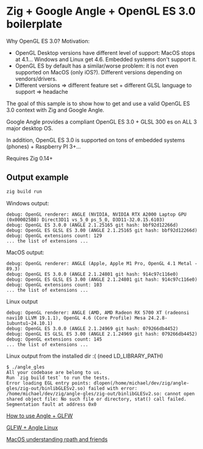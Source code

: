 # Zig + Google Angle + OpenGL ES 3.0 boilerplate

Why OpenGL ES 3.0? Motivation:
- OpenGL Desktop versions have different level of support: MacOS stops at 4.1... Windows and Linux get 4.6. Embedded systems don't support it.
- OpenGL ES by default has a similar/worse problem: it is not even supported on MacOS (only iOS?). Different versions depending on vendors/drivers.
- Different versions => different feature set + different GLSL language to support => headache

The goal of this sample is to show how to get and use a valid OpenGL ES 3.0 context with Zig and Google Angle.

Google Angle provides a compliant OpenGL ES 3.0 + GLSL 300 es on ALL 3 major desktop OS.

In addition, OpenGL ES 3.0 is supported on tons of embedded systems (phones) + Raspberry PI 3+...

Requires Zig 0.14+

## Output example

```bash
zig build run
```

Windows output:
```
debug: OpenGL renderer: ANGLE (NVIDIA, NVIDIA RTX A2000 Laptop GPU (0x000025B8) Direct3D11 vs_5_0 ps_5_0, D3D11-32.0.15.6103)
debug: OpenGL ES 3.0.0 (ANGLE 2.1.25165 git hash: bbf92d12266d)
debug: OpenGL ES GLSL ES 3.00 (ANGLE 2.1.25165 git hash: bbf92d12266d)
debug: OpenGL extensions count: 129
... the list of extensions ...
```

MacOS output:
```
debug: OpenGL renderer: ANGLE (Apple, Apple M1 Pro, OpenGL 4.1 Metal - 89.3)
debug: OpenGL ES 3.0.0 (ANGLE 2.1.24801 git hash: 914c97c116e0)
debug: OpenGL ES GLSL ES 3.00 (ANGLE 2.1.24801 git hash: 914c97c116e0)
debug: OpenGL extensions count: 103
... the list of extensions ...
```

Linux output
```
debug: OpenGL renderer: ANGLE (AMD, AMD Radeon RX 5700 XT (radeonsi navi10 LLVM 19.1.1), OpenGL 4.6 (Core Profile) Mesa 24.2.8-1ubuntu1~24.10.1)
debug: OpenGL ES 3.0.0 (ANGLE 2.1.24969 git hash: 079266db4452)
debug: OpenGL ES GLSL ES 3.00 (ANGLE 2.1.24969 git hash: 079266db4452)
debug: OpenGL extensions count: 145
... the list of extensions ...
```

Linux output from the installed dir :( (need LD_LIBRARY_PATH)
```
$ ./angle_gles 
All your codebase are belong to us.
Run `zig build test` to run the tests.
Error loading EGL entry points: dlopen(/home/michael/dev/zig/angle-gles/zig-out/binlibGLESv2.so) failed with error: /home/michael/dev/zig/angle-gles/zig-out/binlibGLESv2.so: cannot open shared object file: No such file or directory, stat() call failed.
Segmentation fault at address 0x0

```

[How to use Angle + GLFW](https://discourse.glfw.org/t/how-to-use-angle-glfw/2429/7)

[GLFW + Angle Linux](https://discourse.glfw.org/t/glfw-with-angle-egl-on-linux/2402/4)

[MacOS understanding rpath and friends](https://itwenty.me/posts/01-understanding-rpath/)